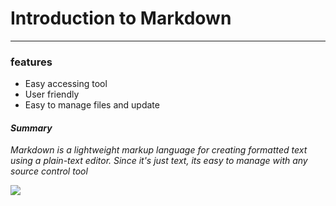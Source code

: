# Introduction to Markdown
--------------------------
### features

+ Easy accessing tool
+ User friendly
+ Easy to manage files and update 


#### *Summary*

*Markdown is a lightweight markup language for creating formatted
text using a plain-text editor. Since it's just text, its easy to
manage with any source control tool*

![](https://upload.wikimedia.org/wikipedia/commons/thumb/4/48/Markdown-mark.svg/1200px-Markdown-mark.svg.png)
